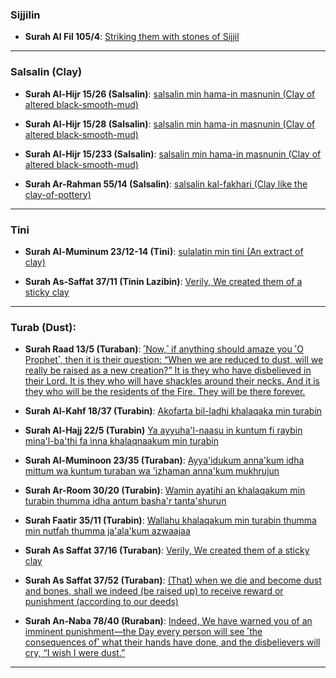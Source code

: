 ### Sijjilin

* __Surah Al Fil 105/4__: [Striking them with stones of Sijjil](https://quranwbw.com/105#4)

***

### Salsalin (Clay)

* __Surah Al-Hijr 15/26 (Salsalin)__: [salsalin min hama-in masnunin (Clay of altered black-smooth-mud)](https://quranwbw.com/15#26)

* __Surah Al-Hijr 15/28 (Salsalin)__: [salsalin min hama-in masnunin (Clay of altered black-smooth-mud)](https://quranwbw.com/15#28)

* __Surah Al-Hijr 15/233 (Salsalin)__: [salsalin min hama-in masnunin (Clay of altered black-smooth-mud)](https://quranwbw.com/15#33)

* __Surah Ar-Rahman 55/14 (Salsalin)__: [salsalin kal-fakhari (Clay like the clay-of-pottery)](https://quranwbw.com/55#14)

***

### Tini

* __Surah Al-Muminum 23/12-14 (Tini)__: [sulalatin min tini (An extract of clay)](https://quranwbw.com/23#12-14)

* __Surah As-Saffat 37/11 (Tinin Lazibin)__: [Verily, We created them of a sticky clay](https://quranwbw.com/37#11)

***

### Turab (Dust):

* __Surah Raad 13/5 (Turaban)__: [˹Now,˺ if anything should amaze you ˹O Prophet˺, then it is their question: “When we are reduced to dust, will we really be raised as a new creation?” It is they who have disbelieved in their Lord. It is they who will have shackles around their necks. And it is they who will be the residents of the Fire. They will be there forever.](https://quran.com/13/5)

* __Surah Al-Kahf 18/37 (Turabin)__: [Akofarta bil-ladhi khalaqaka min turabin](https://quranwbw.com/18#37)

* __Surah Al-Hajj 22/5 (Turabin)__ [Ya ayyuha'l-naasu in kuntum fi raybin mina'l-ba'thi fa inna khalaqnaakum min turabin](https://quranwbw.com/22#5)

* __Surah Al-Muminoon 23/35 (Turaban)__: [Ayya'idukum anna'kum idha mittum wa kuntum turaban wa 'izhaman anna'kum mukhrujun](https://quranwbw.com/23#35)

* __Surah Ar-Room 30/20 (Turabin)__: [Wamin ayatihi an khalaqakum min turabin thumma idha antum basha'r tanta'shurun](https://quranwbw.com/30#20)

* __Surah Faatir 35/11 (Turabin)__: [Wallahu khalaqakum min turabin thumma min nutfah thumma ja'ala'kum azwaajaa](https://quranwbw.com/35#11)

* __Surah As Saffat 37/16 (Turaban)__: [Verily, We created them of a sticky clay](https://quranwbw.com/37#16)

* __Surah As Saffat 37/52 (Turaban)__: [(That) when we die and become dust and bones, shall we indeed (be raised up) to receive reward or punishment (according to our deeds)](https://quranwbw.com/37#53)

* __Surah An-Naba 78/40 (Ruraban)__: [Indeed, We have warned you of an imminent punishment—the Day every person will see ˹the consequences of˺ what their hands have done, and the disbelievers will cry, “I wish I were dust.”](https://quranwbw.com/78/40)

***
